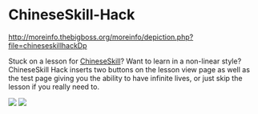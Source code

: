 # ChineseSkill-Hack
http://moreinfo.thebigboss.org/moreinfo/depiction.php?file=chineseskillhackDp

Stuck on a lesson for <a href="https://appsto.re/us/6xCuU.i">ChineseSkill</a>? Want to learn in a non-linear style? ChineseSkill Hack inserts two buttons on the lesson view page as well as the test page giving you the ability to have infinite lives, or just skip the lesson if you really need to.

<img src="http://moreinfo.thebigboss.org/moreinfo/chineseskillhack1.jpg">

<img src="http://moreinfo.thebigboss.org/moreinfo/chineseskillhack2.jpg">
